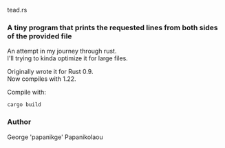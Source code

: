 tead.rs

### A tiny program that prints the requested lines from both sides of the provided file

An attempt in my journey through rust.  
I'll trying to kinda optimize it for large files.


Originally wrote it for Rust 0.9.  
Now compiles with 1.22.

Compile with:

```
cargo build
```

### Author
George 'papanikge' Papanikolaou
